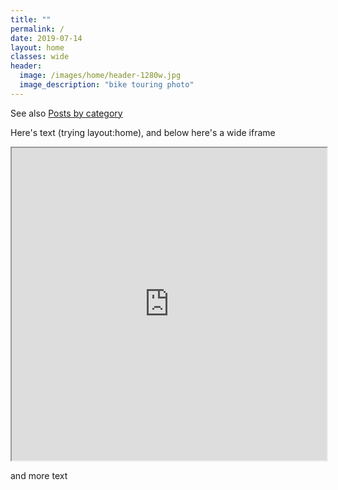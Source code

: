 ```yaml
---
title: ""
permalink: /
date: 2019-07-14
layout: home
classes: wide
header:
  image: /images/home/header-1280w.jpg
  image_description: "bike touring photo"
---
```

See also [Posts by category](/categories/)

Here's text (trying layout:home), and below here's a wide iframe

<iframe src="https://jackdougherty.github.io/bikemapcode" width="100%" height="500px"></iframe>

and more text
